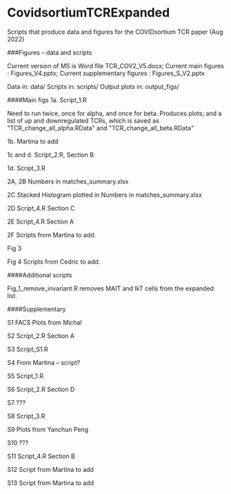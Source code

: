 # CovidsortiumTCRExpanded
Scripts that produce data and figures for the COVIDsortium TCR paper (Aug 2022)

###Figures – data and scripts

Current version of MS is Word file TCR_COV2_V5.docx; Current main figures : Figures_V4.pptx; Current supplementary figures : Figures_S_V2.pptx 

Data in: data/
Scripts in: scripts/
Output plots in: output_figs/

####Main figs
1a. Script_1.R

Need to run twice, once for alpha, and once for beta. Produces plots; and a list of up and downregulated TCRs, which is saved as "TCR_change_all_alpha.RData" and
"TCR_change_all_beta.RData"

1b. Martina to add

1c and d. Script_2.R, Section B

1d. Script_3.R

2A, 2B Numbers in matches_summary.xlsx

2C Stacked Histogram plotted in Numbers in matches_summary.xlsx

2D Script_4.R Section C

2E Script_4.R Section A

2F Scripts from Martina to add.

Fig 3

Fig 4 Scripts from Cedric to add.

####Additional scripts

Fig_1_remove_invariant.R removes MAIT and IkT cells from the expanded list.

####Supplementary

S1 FACS Plots from Michal

S2 Script_2.R Section A

S3 Script_S1.R

S4 From Martina – script?

S5 Script_1.R

S6 Script_2.R Section D

S7 ???

S8 Script_3.R

S9 Plots from Yanchun Peng

S10 ???

S11 Script_4.R Section B

S12 Script from Martina to add

S13 Script from Martina to add
